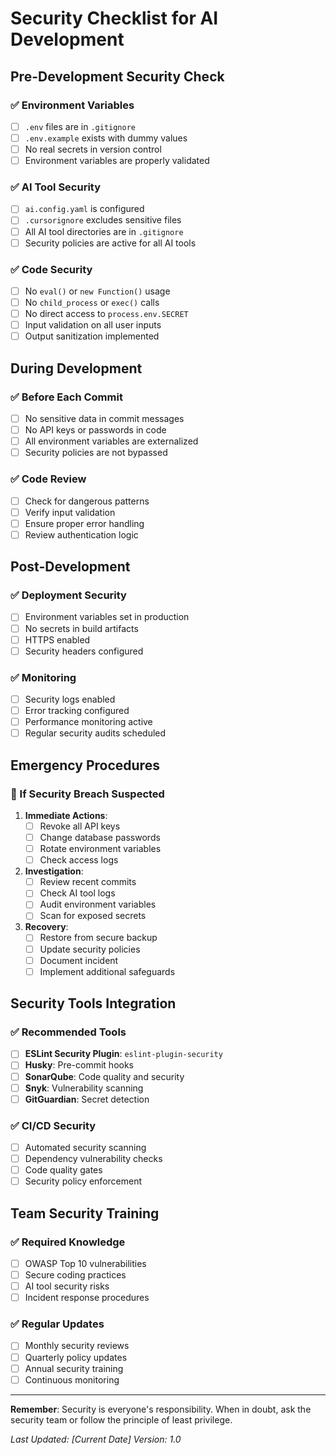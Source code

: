 # Security Checklist for AI Development

## Pre-Development Security Check

### ✅ Environment Variables
- [ ] `.env` files are in `.gitignore`
- [ ] `.env.example` exists with dummy values
- [ ] No real secrets in version control
- [ ] Environment variables are properly validated

### ✅ AI Tool Security
- [ ] `ai.config.yaml` is configured
- [ ] `.cursorignore` excludes sensitive files
- [ ] All AI tool directories are in `.gitignore`
- [ ] Security policies are active for all AI tools

### ✅ Code Security
- [ ] No `eval()` or `new Function()` usage
- [ ] No `child_process` or `exec()` calls
- [ ] No direct access to `process.env.SECRET`
- [ ] Input validation on all user inputs
- [ ] Output sanitization implemented

## During Development

### ✅ Before Each Commit
- [ ] No sensitive data in commit messages
- [ ] No API keys or passwords in code
- [ ] All environment variables are externalized
- [ ] Security policies are not bypassed

### ✅ Code Review
- [ ] Check for dangerous patterns
- [ ] Verify input validation
- [ ] Ensure proper error handling
- [ ] Review authentication logic

## Post-Development

### ✅ Deployment Security
- [ ] Environment variables set in production
- [ ] No secrets in build artifacts
- [ ] HTTPS enabled
- [ ] Security headers configured

### ✅ Monitoring
- [ ] Security logs enabled
- [ ] Error tracking configured
- [ ] Performance monitoring active
- [ ] Regular security audits scheduled

## Emergency Procedures

### 🚨 If Security Breach Suspected
1. **Immediate Actions**:
   - [ ] Revoke all API keys
   - [ ] Change database passwords
   - [ ] Rotate environment variables
   - [ ] Check access logs

2. **Investigation**:
   - [ ] Review recent commits
   - [ ] Check AI tool logs
   - [ ] Audit environment variables
   - [ ] Scan for exposed secrets

3. **Recovery**:
   - [ ] Restore from secure backup
   - [ ] Update security policies
   - [ ] Document incident
   - [ ] Implement additional safeguards

## Security Tools Integration

### ✅ Recommended Tools
- [ ] **ESLint Security Plugin**: `eslint-plugin-security`
- [ ] **Husky**: Pre-commit hooks
- [ ] **SonarQube**: Code quality and security
- [ ] **Snyk**: Vulnerability scanning
- [ ] **GitGuardian**: Secret detection

### ✅ CI/CD Security
- [ ] Automated security scanning
- [ ] Dependency vulnerability checks
- [ ] Code quality gates
- [ ] Security policy enforcement

## Team Security Training

### ✅ Required Knowledge
- [ ] OWASP Top 10 vulnerabilities
- [ ] Secure coding practices
- [ ] AI tool security risks
- [ ] Incident response procedures

### ✅ Regular Updates
- [ ] Monthly security reviews
- [ ] Quarterly policy updates
- [ ] Annual security training
- [ ] Continuous monitoring

---

**Remember**: Security is everyone's responsibility. When in doubt, ask the security team or follow the principle of least privilege.

*Last Updated: [Current Date]*
*Version: 1.0* 